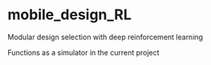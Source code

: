 # mobile_design_RL
Modular design selection with deep reinforcement learning

Functions as a simulator in the current project
